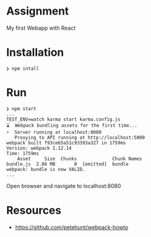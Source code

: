 
Assignment
=

My first Webapp with React

Installation
=

```
❯ npm intall

```
Run 
=
```
❯ npm start
...
TEST_ENV=watch karma start karma.config.js
⌛  Webpack bundling assets for the first time...
⚡  Server running at localhost:8080
   Proxying to API running at http://localhost:5000
webpack built f93ce65a51c93393a327 in 1759ms
Version: webpack 1.12.14
Time: 1759ms
    Asset     Size  Chunks             Chunk Names
bundle.js  2.86 MB       0  [emitted]  bundle
webpack: bundle is now VALID.
...
```
Open browser and navigate to localhost:8080

Resources
=

- https://github.com/petehunt/webpack-howto
